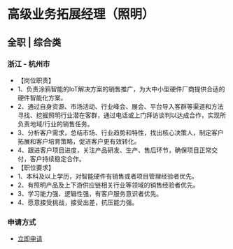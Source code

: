 
# 高级业务拓展经理（照明）
## 全职  |  综合类
### 浙江 - 杭州市

- 【岗位职责】&nbsp;
- 1、负责涂鸦智能的IoT解决方案的销售推广，为大中小型硬件厂商提供合适的硬件智能化方案。
- 2、通过自身资源、市场活动、行业峰会、展会、平台导入客群等渠道和方法寻找、挖掘照明行业潜在客群，通过电话或上门拜访谈判以达成合作，实现所负责地域/行业的销售任务。
- 3、分析客户需求，总结市场、行业趋势和特性，找出核心决策人，制定客户拓展和客户培育策略，促进客户更有效转化。
- 4、跟进客户项目进度，关注产品研发、生产、售后环节，确保项目正常交付，客户持续稳定合作。
- 【职位要求】&nbsp;
- 1、本科及以上学历，对智能硬件有销售或者项目管理经验者优先。
- 2、有照明产品及上下游供应链相关行业等领域的销售经验者优先。
- 3、学习能力强、逻辑性强，有客户服务意识者优先。
- 4、愿意接受挑战，接受出差，抗压能力强。
### 申请方式
- <a href="mailto:hr@tuya.com?subject=求职简历-高级业务拓展经理（照明）-来自GitHub">立即申请</a>